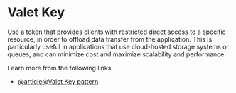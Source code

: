 # Valet Key

Use a token that provides clients with restricted direct access to a specific resource, in order to offload data transfer from the application. This is particularly useful in applications that use cloud-hosted storage systems or queues, and can minimize cost and maximize scalability and performance.

Learn more from the following links:

- [@article@Valet Key pattern](https://learn.microsoft.com/en-us/azure/architecture/patterns/valet-key)